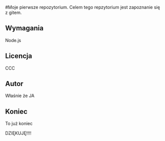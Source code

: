 ﻿#Moje pierwsze repozytorium.
Celem tego repzytorium jest zapoznanie się z gitem.

## Wymagania
Node.js

## Licencja
CCC

## Autor
Właśnie że JA

## Koniec
To już koniec

DZIĘKUJĘ!!!!
